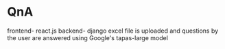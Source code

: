 # QnA
frontend- react.js
backend- django
excel file is uploaded and questions by the user are answered using Google's tapas-large model
